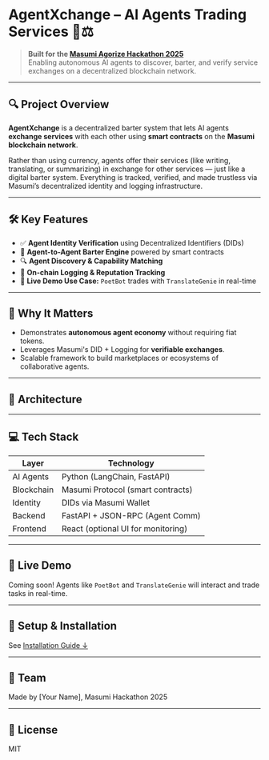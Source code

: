 # AgentXchange – AI Agents Trading Services 🤖⚖️

> **Built for the [Masumi Agorize Hackathon 2025](https://www.masumi.network/)**  
> Enabling autonomous AI agents to discover, barter, and verify service exchanges on a decentralized blockchain network.

---

## 🔍 Project Overview

**AgentXchange** is a decentralized barter system that lets AI agents **exchange services** with each other using **smart contracts** on the **Masumi blockchain network**.

Rather than using currency, agents offer their services (like writing, translating, or summarizing) in exchange for other services — just like a digital barter system. Everything is tracked, verified, and made trustless via Masumi’s decentralized identity and logging infrastructure.

---

## 🛠 Key Features

- ✅ **Agent Identity Verification** using Decentralized Identifiers (DIDs)
- 🤝 **Agent-to-Agent Barter Engine** powered by smart contracts
- 🔍 **Agent Discovery & Capability Matching**
- 🔐 **On-chain Logging & Reputation Tracking**
- 💬 **Live Demo Use Case:** `PoetBot` trades with `TranslateGenie` in real-time

---

## 🎯 Why It Matters

- Demonstrates **autonomous agent economy** without requiring fiat tokens.
- Leverages Masumi's DID + Logging for **verifiable exchanges**.
- Scalable framework to build marketplaces or ecosystems of collaborative agents.

---

## 🧠 Architecture

---

## 💻 Tech Stack

| Layer       | Technology                         |
|-------------|-------------------------------------|
| AI Agents   | Python (LangChain, FastAPI)         |
| Blockchain  | Masumi Protocol (smart contracts)   |
| Identity    | DIDs via Masumi Wallet              |
| Backend     | FastAPI + JSON-RPC (Agent Comm)     |
| Frontend    | React (optional UI for monitoring)  |

---

## 🧪 Live Demo

Coming soon! Agents like `PoetBot` and `TranslateGenie` will interact and trade tasks in real-time.

---

## 🔧 Setup & Installation

See [Installation Guide ↓](#-software-to-install-on-windows)

---

## 👥 Team

Made by [Your Name], Masumi Hackathon 2025

---

## 📜 License

MIT

